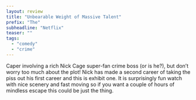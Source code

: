 ```yaml
---
layout: review
title: "Unbearable Weight of Massive Talent"
prefix: "The"
subheadline: "Netflix"
teaser: ""
tags:
  - "comedy"
  - "crime"
---
```


Caper involving a rich Nick Cage super-fan crime boss (or is he?), but don’t worry too much about the plot! Nick has made a second career of taking
the piss out his first career and this is exhibit one. It is surprisingly fun watch with nice scenery and fast moving so if you want a couple of
hours of mindless escape this could be just the thing.
